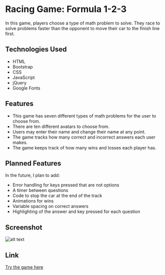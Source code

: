 # Racing Game:  Formula 1-2-3

In this game, players choose a type of math problem to solve.  They race to solve problems faster than the opponent to move their car to the finish line first.

## Technologies Used

* HTML
* Bootstrap
*	CSS
* JavaScript
* jQuery
* Google Fonts

## Features

* This game has seven different types of math problems for the user to choose from.
* There are ten different avatars to choose from.
* Users may enter their name and change their name at any point.
* The game tracks how many correct and incorrect answers each user makes.
* The game keeps track of how many wins and losses each player has.

## Planned Features

In the future, I plan to add:
* Error handling for keys pressed that are not options
* A timer between questions
* Code to stop the car at the end of the track
* Animations for wins
* Variable spacing on correct answers
* Highlighting of the answer and key pressed for each question

## Screenshot

![alt text](https://github.com/stevennoble78/mathgame/screenshot.png "Game Screenshot")

## Link

[Try the game here](http://stevennoble78.github.io/mathgame/)